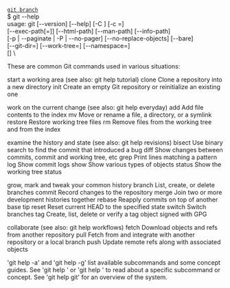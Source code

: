 [`git branch`](https://mirrors.edge.kernel.org/pub/software/scm/git/docs/user-manual.html#manipulating-branches) \
$ git --help \
usage: git [--version] [--help] [-C <path>] [-c <name>=<value>] \
           [--exec-path[=<path>]] [--html-path] [--man-path] [--info-path] \
           [-p | --paginate | -P | --no-pager] [--no-replace-objects] [--bare] \
           [--git-dir=<path>] [--work-tree=<path>] [--namespace=<name>] \
           <command> [<args>] \

These are common Git commands used in various situations:

start a working area (see also: git help tutorial)
   clone     Clone a repository into a new directory
   init      Create an empty Git repository or reinitialize an existing one

work on the current change (see also: git help everyday)
   add       Add file contents to the index
   mv        Move or rename a file, a directory, or a symlink
   restore   Restore working tree files
   rm        Remove files from the working tree and from the index

examine the history and state (see also: git help revisions)
   bisect    Use binary search to find the commit that introduced a bug
   diff      Show changes between commits, commit and working tree, etc
   grep      Print lines matching a pattern
   log       Show commit logs
   show      Show various types of objects
   status    Show the working tree status

grow, mark and tweak your common history
   branch    List, create, or delete branches
   commit    Record changes to the repository
   merge     Join two or more development histories together
   rebase    Reapply commits on top of another base tip
   reset     Reset current HEAD to the specified state
   switch    Switch branches
   tag       Create, list, delete or verify a tag object signed with GPG

collaborate (see also: git help workflows)
   fetch     Download objects and refs from another repository
   pull      Fetch from and integrate with another repository or a local branch
   push      Update remote refs along with associated objects

'git help -a' and 'git help -g' list available subcommands and some
concept guides. See 'git help <command>' or 'git help <concept>'
to read about a specific subcommand or concept.
See 'git help git' for an overview of the system.
